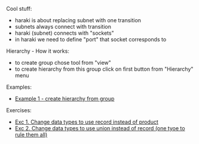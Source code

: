 

Cool stuff:
  - haraki is about replacing subnet with one transition
  - subnets always connect with transition
  - haraki (subnet) connects with "sockets" 
  - in haraki we need to define "port" that socket corresponds to
 
Hierarchy - How it works:
  - to create group chose tool from "view"
  - to create hierarchy from this group click on first button from "Hierarchy" menu

Examples:
  - [Example 1 - create hierarchy from group](example1.cpn)

Exercises:
  - [Exc 1. Change data types to use record instead of product](simple-protocol-record.cpn)
  - [Exc 2. Change data types to use union instead of record (one tyoe to rule them all)](simple-protocol-union.cpn)
